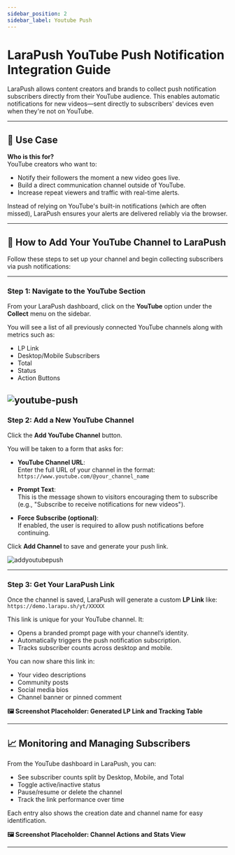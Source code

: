 ```yaml
---
sidebar_position: 2
sidebar_label: Youtube Push
---
```

# LaraPush YouTube Push Notification Integration Guide

LaraPush allows content creators and brands to collect push notification subscribers directly from their YouTube audience. This enables automatic notifications for new videos—sent directly to subscribers' devices even when they're not on YouTube.

---

## 🎯 Use Case

**Who is this for?**  
YouTube creators who want to:

- Notify their followers the moment a new video goes live.
- Build a direct communication channel outside of YouTube.
- Increase repeat viewers and traffic with real-time alerts.

Instead of relying on YouTube's built-in notifications (which are often missed), LaraPush ensures your alerts are delivered reliably via the browser.

---

## 🚀 How to Add Your YouTube Channel to LaraPush

Follow these steps to set up your channel and begin collecting subscribers via push notifications:

---

### Step 1: Navigate to the YouTube Section

From your LaraPush dashboard, click on the **YouTube** option under the **Collect** menu on the sidebar.

You will see a list of all previously connected YouTube channels along with metrics such as:

- LP Link
- Desktop/Mobile Subscribers
- Total
- Status
- Action Buttons

![youtube-push](/img/youtube-push.png)
---

### Step 2: Add a New YouTube Channel

Click the **Add YouTube Channel** button.

You will be taken to a form that asks for:

- **YouTube Channel URL**:  
  Enter the full URL of your channel in the format:  
  `https://www.youtube.com/@your_channel_name`

- **Prompt Text**:  
  This is the message shown to visitors encouraging them to subscribe (e.g., "Subscribe to receive notifications for new videos").

- **Force Subscribe (optional)**:  
  If enabled, the user is required to allow push notifications before continuing.

Click **Add Channel** to save and generate your push link.

![addyoutubepush](/img/add-youtube-push.png)

---

### Step 3: Get Your LaraPush Link

Once the channel is saved, LaraPush will generate a custom **LP Link** like:  
`https://demo.larapu.sh/yt/XXXXX`

This link is unique for your YouTube channel. It:

- Opens a branded prompt page with your channel’s identity.
- Automatically triggers the push notification subscription.
- Tracks subscriber counts across desktop and mobile.

You can now share this link in:

- Your video descriptions
- Community posts
- Social media bios
- Channel banner or pinned comment

**🖼️ Screenshot Placeholder: Generated LP Link and Tracking Table**

---

## 📈 Monitoring and Managing Subscribers

From the YouTube dashboard in LaraPush, you can:

- See subscriber counts split by Desktop, Mobile, and Total
- Toggle active/inactive status
- Pause/resume or delete the channel
- Track the link performance over time

Each entry also shows the creation date and channel name for easy identification.

**🖼️ Screenshot Placeholder: Channel Actions and Stats View**

---